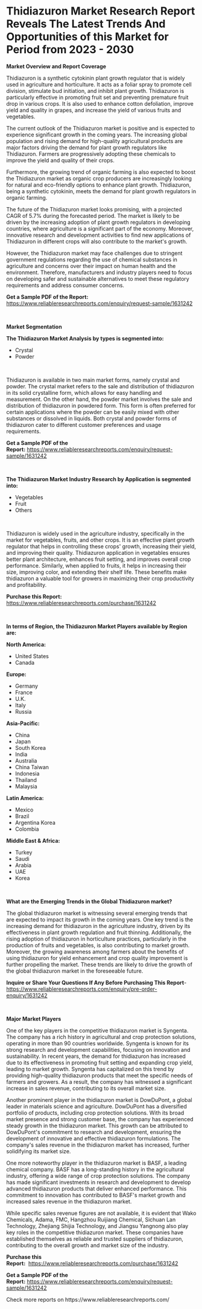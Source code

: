 <p><h1>Thidiazuron Market Research Report Reveals The Latest Trends And Opportunities of this Market for Period from 2023 - 2030</h1></p><p><strong>Market Overview and Report Coverage</strong></p>
<p><p>Thidiazuron is a synthetic cytokinin plant growth regulator that is widely used in agriculture and horticulture. It acts as a foliar spray to promote cell division, stimulate bud initiation, and inhibit plant growth. Thidiazuron is particularly effective in promoting fruit set and preventing premature fruit drop in various crops. It is also used to enhance cotton defoliation, improve yield and quality in grapes, and increase the yield of various fruits and vegetables.</p><p>The current outlook of the Thidiazuron market is positive and is expected to experience significant growth in the coming years. The increasing global population and rising demand for high-quality agricultural products are major factors driving the demand for plant growth regulators like Thidiazuron. Farmers are progressively adopting these chemicals to improve the yield and quality of their crops.</p><p>Furthermore, the growing trend of organic farming is also expected to boost the Thidiazuron market as organic crop producers are increasingly looking for natural and eco-friendly options to enhance plant growth. Thidiazuron, being a synthetic cytokinin, meets the demand for plant growth regulators in organic farming.</p><p>The future of the Thidiazuron market looks promising, with a projected CAGR of 5.7% during the forecasted period. The market is likely to be driven by the increasing adoption of plant growth regulators in developing countries, where agriculture is a significant part of the economy. Moreover, innovative research and development activities to find new applications of Thidiazuron in different crops will also contribute to the market's growth.</p><p>However, the Thidiazuron market may face challenges due to stringent government regulations regarding the use of chemical substances in agriculture and concerns over their impact on human health and the environment. Therefore, manufacturers and industry players need to focus on developing safer and sustainable alternatives to meet these regulatory requirements and address consumer concerns.</p></p>
<p><strong>Get a Sample PDF of the Report:</strong> <a href="https://www.reliableresearchreports.com/enquiry/request-sample/1631242">https://www.reliableresearchreports.com/enquiry/request-sample/1631242</a></p>
<p>&nbsp;</p>
<p><strong>Market Segmentation</strong></p>
<p><strong>The Thidiazuron Market Analysis by types is segmented into:</strong></p>
<p><ul><li>Crystal</li><li>Powder</li></ul></p>
<p>&nbsp;</p>
<p><p>Thidiazuron is available in two main market forms, namely crystal and powder. The crystal market refers to the sale and distribution of thidiazuron in its solid crystalline form, which allows for easy handling and measurement. On the other hand, the powder market involves the sale and distribution of thidiazuron in powdered form. This form is often preferred for certain applications where the powder can be easily mixed with other substances or dissolved in liquids. Both crystal and powder forms of thidiazuron cater to different customer preferences and usage requirements.</p></p>
<p><strong>Get a Sample PDF of the Report:</strong>&nbsp;<a href="https://www.reliableresearchreports.com/enquiry/request-sample/1631242">https://www.reliableresearchreports.com/enquiry/request-sample/1631242</a></p>
<p>&nbsp;</p>
<p><strong>The Thidiazuron Market Industry Research by Application is segmented into:</strong></p>
<p><ul><li>Vegetables</li><li>Fruit</li><li>Others</li></ul></p>
<p>&nbsp;</p>
<p><p>Thidiazuron is widely used in the agriculture industry, specifically in the market for vegetables, fruits, and other crops. It is an effective plant growth regulator that helps in controlling these crops' growth, increasing their yield, and improving their quality. Thidiazuron application in vegetables ensures better plant architecture, enhances fruit setting, and improves overall crop performance. Similarly, when applied to fruits, it helps in increasing their size, improving color, and extending their shelf life. These benefits make thidiazuron a valuable tool for growers in maximizing their crop productivity and profitability.</p></p>
<p><strong>Purchase this Report:</strong>&nbsp; <a href="https://www.reliableresearchreports.com/purchase/1631242">https://www.reliableresearchreports.com/purchase/1631242</a></p>
<p>&nbsp;</p>
<p><strong>In terms of Region, the Thidiazuron Market Players available by Region are:</strong></p>
<p>
    <p> <strong> North America: </strong>
        <ul>
            <li>United States</li>
            <li>Canada</li>
        </ul>
        </p> 
    <p> <strong> Europe: </strong>
        <ul>
            <li>Germany</li>
            <li>France</li>
            <li>U.K.</li>
            <li>Italy</li>
            <li>Russia</li>
        </ul>
        </p> 
    <p> <strong> Asia-Pacific: </strong>
        <ul>
            <li>China</li>
            <li>Japan</li>
            <li>South Korea</li>
            <li>India</li>
            <li>Australia</li>
            <li>China Taiwan</li>
            <li>Indonesia</li>
            <li>Thailand</li>
            <li>Malaysia</li>
        </ul>
        </p> 
    <p> <strong> Latin America: </strong>
        <ul>
            <li>Mexico</li>
            <li>Brazil</li>
            <li>Argentina Korea</li>
            <li>Colombia</li>
        </ul>
        </p> 
    <p> <strong> Middle East & Africa: </strong>
        <ul>
            <li>Turkey</li>
            <li>Saudi</li>
            <li>Arabia</li>
            <li>UAE</li>
            <li>Korea</li>
        </ul>
    </p>
    </p>
<p>&nbsp;</p>
<p><strong>What are the Emerging Trends in the Global Thidiazuron market?</strong></p>
<p><p>The global thidiazuron market is witnessing several emerging trends that are expected to impact its growth in the coming years. One key trend is the increasing demand for thidiazuron in the agriculture industry, driven by its effectiveness in plant growth regulation and fruit thinning. Additionally, the rising adoption of thidiazuron in horticulture practices, particularly in the production of fruits and vegetables, is also contributing to market growth. Moreover, the growing awareness among farmers about the benefits of using thidiazuron for yield enhancement and crop quality improvement is further propelling the market. These trends are likely to drive the growth of the global thidiazuron market in the foreseeable future.</p></p>
<p><strong>Inquire or Share Your Questions If Any Before Purchasing This Report</strong>- <a href="https://www.reliableresearchreports.com/enquiry/pre-order-enquiry/1631242">https://www.reliableresearchreports.com/enquiry/pre-order-enquiry/1631242</a></p>
<p>&nbsp;</p>
<p><strong>Major Market Players</strong></p>
<p><p>One of the key players in the competitive thidiazuron market is Syngenta. The company has a rich history in agricultural and crop protection solutions, operating in more than 90 countries worldwide. Syngenta is known for its strong research and development capabilities, focusing on innovation and sustainability. In recent years, the demand for thidiazuron has increased due to its effectiveness in promoting fruit setting and expanding crop yield, leading to market growth. Syngenta has capitalized on this trend by providing high-quality thidiazuron products that meet the specific needs of farmers and growers. As a result, the company has witnessed a significant increase in sales revenue, contributing to its overall market size.</p><p>Another prominent player in the thidiazuron market is DowDuPont, a global leader in materials science and agriculture. DowDuPont has a diversified portfolio of products, including crop protection solutions. With its broad market presence and strong customer base, the company has experienced steady growth in the thidiazuron market. This growth can be attributed to DowDuPont's commitment to research and development, ensuring the development of innovative and effective thidiazuron formulations. The company's sales revenue in the thidiazuron market has increased, further solidifying its market size.</p><p>One more noteworthy player in the thidiazuron market is BASF, a leading chemical company. BASF has a long-standing history in the agricultural industry, offering a wide range of crop protection solutions. The company has made significant investments in research and development to develop advanced thidiazuron products that deliver enhanced performance. This commitment to innovation has contributed to BASF's market growth and increased sales revenue in the thidiazuron market.</p><p>While specific sales revenue figures are not available, it is evident that Wako Chemicals, Adama, FMC, Hangzhou Ruijiang Chemical, Sichuan Lan Technology, Zhejiang Shijia Technology, and Jiangsu Yangnong also play key roles in the competitive thidiazuron market. These companies have established themselves as reliable and trusted suppliers of thidiazuron, contributing to the overall growth and market size of the industry.</p></p>
<p><strong>Purchase this Report:</strong>&nbsp;&nbsp;<a href="https://www.reliableresearchreports.com/purchase/1631242">https://www.reliableresearchreports.com/purchase/1631242</a></p>
<p></p>
<p><strong>Get a Sample PDF of the Report:</strong>&nbsp;<a href="https://www.reliableresearchreports.com/enquiry/request-sample/1631242">https://www.reliableresearchreports.com/enquiry/request-sample/1631242</a></p>
<p>Check more reports on https://www.reliableresearchreports.com/</p>